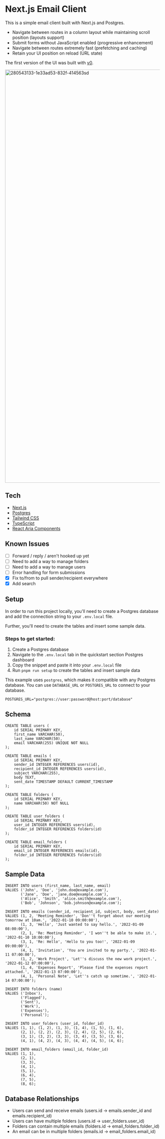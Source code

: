 # Next.js Email Client

This is a simple email client built with Next.js and Postgres.

- Navigate between routes in a column layout while maintaining scroll position (layouts support)
- Submit forms without JavaScript enabled (progressive enhancement)
- Navigate between routes extremely fast (prefetching and caching)
- Retain your UI position on reload (URL state)

The first version of the UI was built with [v0](https://v0.dev/).

<img width="1343" alt="280543133-1e33ad53-832f-414563sd" src="https://github.com/dr-dark-flames/nextjs-email-client/assets/12224035/a62313d4-35fb-40b7-a73b-ad8844fa8a2b">

## Tech

- [Next.js](https://nextjs.org/)
- [Postgres](https://vercel.com/docs/storage/vercel-postgres)
- [Tailwind CSS](https://tailwindcss.com/)
- [TypeScript](https://www.typescriptlang.org/)
- [React Aria Components](https://react-spectrum.adobe.com/react-aria/index.html)

## Known Issues

- [ ] Forward / reply / aren't hooked up yet
- [ ] Need to add a way to manage folders
- [ ] Need to add a way to manage users
- [ ] Error handling for form submissions
- [x] Fix to/from to pull sender/recipient everywhere
- [x] Add search

## Setup

In order to run this project locally, you'll need to create a Postgres database and add the connection string to your `.env.local` file.

Further, you'll need to create the tables and insert some sample data.

### Steps to get started:

1. Create a Postgres database
2. Navigate to the `.env.local` tab in the quickstart section Postgres dashboard
3. Copy the snippet and paste it into your `.env.local` file
4. Run `pnpm run setup` to create the tables and insert sample data

This example uses `postgres`, which makes it compatible with any Postgres database. You can use `DATABASE_URL` or `POSTGRES_URL` to connect to your database.

```
POSTGRES_URL="postgres://user:password@host:port/database"
```

## Schema

```
CREATE TABLE users (
    id SERIAL PRIMARY KEY,
    first_name VARCHAR(50),
    last_name VARCHAR(50),
    email VARCHAR(255) UNIQUE NOT NULL
);

CREATE TABLE emails (
    id SERIAL PRIMARY KEY,
    sender_id INTEGER REFERENCES users(id),
    recipient_id INTEGER REFERENCES users(id),
    subject VARCHAR(255),
    body TEXT,
    sent_date TIMESTAMP DEFAULT CURRENT_TIMESTAMP
);

CREATE TABLE folders (
    id SERIAL PRIMARY KEY,
    name VARCHAR(50) NOT NULL
);

CREATE TABLE user_folders (
    id SERIAL PRIMARY KEY,
    user_id INTEGER REFERENCES users(id),
    folder_id INTEGER REFERENCES folders(id)
);

CREATE TABLE email_folders (
    id SERIAL PRIMARY KEY,
    email_id INTEGER REFERENCES emails(id),
    folder_id INTEGER REFERENCES folders(id)
);
```

## Sample Data

```
INSERT INTO users (first_name, last_name, email)
VALUES ('John', 'Doe', 'john.doe@example.com'),
       ('Jane', 'Doe', 'jane.doe@example.com'),
       ('Alice', 'Smith', 'alice.smith@example.com'),
       ('Bob', 'Johnson', 'bob.johnson@example.com');

INSERT INTO emails (sender_id, recipient_id, subject, body, sent_date)
VALUES (1, 2, 'Meeting Reminder', 'Don''t forget about our meeting tomorrow at 10am.', '2022-01-10 09:00:00'),
       (1, 3, 'Hello', 'Just wanted to say hello.', '2022-01-09 08:00:00'),
       (2, 1, 'Re: Meeting Reminder', 'I won''t be able to make it.', '2022-01-10 10:00:00'),
       (3, 1, 'Re: Hello', 'Hello to you too!', '2022-01-09 09:00:00'),
       (4, 1, 'Invitation', 'You are invited to my party.', '2022-01-11 07:00:00'),
       (1, 2, 'Work Project', 'Let''s discuss the new work project.', '2022-01-12 07:00:00'),
       (1, 4, 'Expenses Report', 'Please find the expenses report attached.', '2022-01-13 07:00:00'),
       (4, 1, 'Personal Note', 'Let''s catch up sometime.', '2022-01-14 07:00:00');

INSERT INTO folders (name)
VALUES ('Inbox'),
       ('Flagged'),
       ('Sent'),
       ('Work'),
       ('Expenses'),
       ('Personal');

INSERT INTO user_folders (user_id, folder_id)
VALUES (1, 1), (1, 2), (1, 3), (1, 4), (1, 5), (1, 6),
       (2, 1), (2, 2), (2, 3), (2, 4), (2, 5), (2, 6),
       (3, 1), (3, 2), (3, 3), (3, 4), (3, 5), (3, 6),
       (4, 1), (4, 2), (4, 3), (4, 4), (4, 5), (4, 6);

INSERT INTO email_folders (email_id, folder_id)
VALUES (1, 1),
       (2, 1),
       (3, 3),
       (4, 1),
       (5, 1),
       (6, 4),
       (7, 5),
       (8, 6);
```

## Database Relationships

- Users can send and receive emails (users.id -> emails.sender_id and emails.recipient_id)
- Users can have multiple folders (users.id -> user_folders.user_id)
- Folders can contain multiple emails (folders.id -> email_folders.folder_id)
- An email can be in multiple folders (emails.id -> email_folders.email_id)
